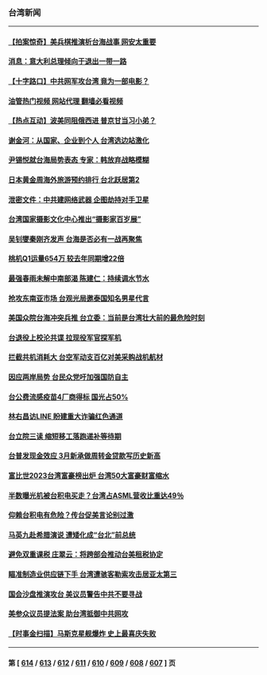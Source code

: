### 台湾新闻
---
#### [【拍案惊奇】美兵棋推演析台海战事 网安太重要](../../pages/ncid1349361/n13979170.md?04230845) 
#### [消息：意大利总理倾向于退出一带一路](../../pages/ncid1349361/n13979213.md?04230845) 
#### [【十字路口】中共网军攻台湾 竟为一部电影？](../../pages/ncid1349361/n13979067.md?04230845) 
#### [油管热门视频 网站代理 翻墙必看视频](http://138.2.39.72:81/youtube.html?epic-marker?04230845)
#### [【热点互动】波美同阻俄西进 普京甘当习小弟？](../../pages/ncid1349361/n13978629.md?04230845) 
#### [谢金河：从国家、企业到个人 台湾选边站激化](../../pages/ncid1349361/n13977241.md?04230845) 
#### [尹锡悦就台海局势表态 专家：韩放弃战略模糊](../../pages/ncid1349361/n13978969.md?04230845) 
#### [日本黄金周海外旅游预约排行 台北跃居第2](../../pages/ncid1349361/n13977907.md?04230845) 
#### [泄密文件：中共建网络武器 企图劫持对手卫星](../../pages/ncid1349361/n13978593.md?04230845) 
#### [台湾国家摄影文化中心推出“摄影家百岁展”](../../pages/ncid1349361/n13978468.md?04230845) 
#### [吴钊燮秦刚齐发声 台海是否必有一战再聚焦](../../pages/ncid1349361/n13978523.md?04230845) 
#### [桃机Q1运量654万 较去年同期增22倍](../../pages/ncid1349361/n13978440.md?04230845) 
#### [最强春雨未解中南部渴 陈建仁：持续调水节水](../../pages/ncid1349361/n13978435.md?04230845) 
#### [抢攻东南亚市场 台观光局邀泰国知名男星代言](../../pages/ncid1349361/n13978444.md?04230845) 
#### [美国众院台海冲突兵推 台立委：当前是台湾壮大前的最危险时刻](../../pages/ncid1349361/n13978415.md?04230845) 
#### [台退役上校沦共谍 拉现役军官探军机](../../pages/ncid1349361/n13978394.md?04230845) 
#### [拦截共机消耗大 台空军动支百亿对美采购战机航材](../../pages/ncid1349361/n13978416.md?04230845) 
#### [因应两岸局势 台民众党吁加强国防自主](../../pages/ncid1349361/n13978418.md?04230845) 
#### [台公费流感疫苗4厂商得标 国光占50%](../../pages/ncid1349361/n13978401.md?04230845) 
#### [林右昌访LINE 盼建重大诈骗红色通道](../../pages/ncid1349361/n13978399.md?04230845) 
#### [台立院三读 缩短移工落跑递补等待期](../../pages/ncid1349361/n13978396.md?04230845) 
#### [台普发现金效应 3月新承做周转金贷款写历史新高](../../pages/ncid1349361/n13978362.md?04230845) 
#### [富比世2023台湾富豪榜出炉 台湾50大富豪财富缩水](../../pages/ncid1349361/n13978364.md?04230845) 
#### [半数曝光机被台积电买走？台湾占ASML营收比重达49％](../../pages/ncid1349361/n13978365.md?04230845) 
#### [仰赖台积电有危险？传台促美言论别过激](../../pages/ncid1349361/n13978366.md?04230845) 
#### [马英九赴希腊演说 遭矮化成“台北”前总统](../../pages/ncid1349361/n13978371.md?04230845) 
#### [避免双重课税 庄翠云：将跨部会推动台美租税协定](../../pages/ncid1349361/n13978369.md?04230845) 
#### [瞄准制造业供应链下手 台湾遭骇客勒索攻击居亚太第三](../../pages/ncid1349361/n13978338.md?04230845) 
#### [国会沙盘推演攻台 美议员警告中共不要寻战](../../pages/ncid1349361/n13977517.md?04230845) 
#### [美参众议员提法案 助台湾抵御中共网攻](../../pages/ncid1349361/n13977841.md?04230845) 
#### [【时事金扫描】马斯克星舰爆炸 史上最喜庆失败](../../pages/ncid1349361/n13977727.md?04230845) 

---
#### 第 [ [614](./614.md?04230845) / [613](./613.md?04230845) / [612](./612.md?04230845) / [611](./611.md?04230845) / [610](./610.md?04230845) / [609](./609.md?04230845) / [608](./608.md?04230845) / [607](./607.md?04230845) ] 页
